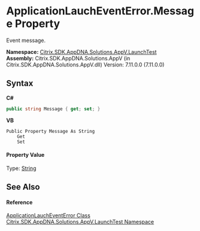 # ApplicationLauchEventError.Message Property 
 

Event message.

**Namespace:**&nbsp;<a href="1de40075-1010-0808-3567-acd27ac2a697">Citrix.SDK.AppDNA.Solutions.AppV.LaunchTest</a><br />**Assembly:**&nbsp;Citrix.SDK.AppDNA.Solutions.AppV (in Citrix.SDK.AppDNA.Solutions.AppV.dll) Version: 7.11.0.0 (7.11.0.0)

## Syntax

**C#**
```csharp
public string Message { get; set; }
```

**VB**
```vbnet
Public Property Message As String
	Get
	Set
```


#### Property Value
Type: <a href="http://msdn2.microsoft.com/en-us/library/s1wwdcbf" target="_blank">String</a>

## See Also


#### Reference
<a href="8e3430f1-6af3-8263-d201-05df76fd804b">ApplicationLauchEventError Class</a><br /><a href="1de40075-1010-0808-3567-acd27ac2a697">Citrix.SDK.AppDNA.Solutions.AppV.LaunchTest Namespace</a><br />